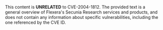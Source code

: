 This content is **UNRELATED** to CVE-2004-1812. The provided text is a general overview of Flexera's Secunia Research services and products, and does not contain any information about specific vulnerabilities, including the one referenced by the CVE ID.